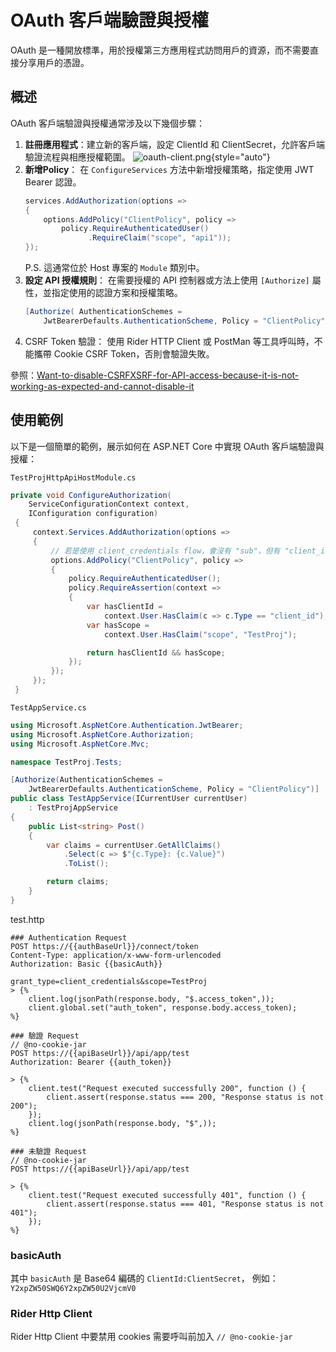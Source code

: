 # OAuth 客戶端驗證與授權
OAuth 是一種開放標準，用於授權第三方應用程式訪問用戶的資源，而不需要直接分享用戶的憑證。

## 概述
OAuth 客戶端驗證與授權通常涉及以下幾個步驟：
1. **註冊應用程式**：建立新的客戶端，設定 ClientId 和 ClientSecret，允許客戶端驗證流程與相應授權範圍。
![oauth-client.png](oauth-client.png){style="auto"}
2. **新增Policy**：
   在 `ConfigureServices` 方法中新增授權策略，指定使用 JWT Bearer 認證。
   ```C#
   services.AddAuthorization(options =>
   {
       options.AddPolicy("ClientPolicy", policy =>
           policy.RequireAuthenticatedUser()
                 .RequireClaim("scope", "api1"));
   });
   ```
   P.S. 這通常位於 Host 專案的 `Module` 類別中。
3. **設定 API 授權規則**：
   在需要授權的 API 控制器或方法上使用 `[Authorize]` 屬性，並指定使用的認證方案和授權策略。
   ```C#
   [Authorize( AuthenticationSchemes = 
       JwtBearerDefaults.AuthenticationScheme, Policy = "ClientPolicy")]
   ```
4. CSRF Token 驗證：
   使用 Rider HTTP Client 或 PostMan 等工具呼叫時，不能攜帶 Cookie CSRF Token，否則會驗證失敗。

參照：[Want-to-disable-CSRFXSRF-for-API-access-because-it-is-not-working-as-expected-and-cannot-disable-it](https://abp.io/support/questions/1895/Want-to-disable-CSRFXSRF-for-API-access-because-it-is-not-working-as-expected-and-cannot-disable-it)

## 使用範例
以下是一個簡單的範例，展示如何在 ASP.NET Core 中實現 OAuth 客戶端驗證與授權：

`TestProjHttpApiHostModule.cs`
```C#
private void ConfigureAuthorization(
    ServiceConfigurationContext context, 
    IConfiguration configuration)
 {
     context.Services.AddAuthorization(options =>
     {
         // 若是使用 client_credentials flow，會沒有 "sub"，但有 "client_id"
         options.AddPolicy("ClientPolicy", policy =>
         {
             policy.RequireAuthenticatedUser();
             policy.RequireAssertion(context =>
             {
                 var hasClientId = 
                     context.User.HasClaim(c => c.Type == "client_id");
                 var hasScope = 
                     context.User.HasClaim("scope", "TestProj");

                 return hasClientId && hasScope;
             });
         });
     });
 }
```
`TestAppService.cs`
```C#
using Microsoft.AspNetCore.Authentication.JwtBearer;
using Microsoft.AspNetCore.Authorization;
using Microsoft.AspNetCore.Mvc;

namespace TestProj.Tests;

[Authorize(AuthenticationSchemes = 
    JwtBearerDefaults.AuthenticationScheme, Policy = "ClientPolicy")]
public class TestAppService(ICurrentUser currentUser) 
    : TestProjAppService
{
    public List<string> Post()
    {
        var claims = currentUser.GetAllClaims()
            .Select(c => $"{c.Type}: {c.Value}")
            .ToList();

        return claims;
    }
}
```
test.http
```http
### Authentication Request
POST https://{{authBaseUrl}}/connect/token
Content-Type: application/x-www-form-urlencoded
Authorization: Basic {{basicAuth}}

grant_type=client_credentials&scope=TestProj
> {%
    client.log(jsonPath(response.body, "$.access_token",));
    client.global.set("auth_token", response.body.access_token);
%}

### 驗證 Request
// @no-cookie-jar
POST https://{{apiBaseUrl}}/api/app/test
Authorization: Bearer {{auth_token}}

> {%
    client.test("Request executed successfully 200", function () {
        client.assert(response.status === 200, "Response status is not 200");
    });
    client.log(jsonPath(response.body, "$",));
%}

### 未驗證 Request
// @no-cookie-jar
POST https://{{apiBaseUrl}}/api/app/test

> {%
    client.test("Request executed successfully 401", function () {
        client.assert(response.status === 401, "Response status is not 401");
    });
%}
```
### basicAuth
其中 `basicAuth` 是 Base64 編碼的 `ClientId:ClientSecret`，
例如：`Y2xpZW50SWQ6Y2xpZW50U2VjcmV0`

### Rider Http Client
Rider Http Client 中要禁用 cookies 需要呼叫前加入 `// @no-cookie-jar`